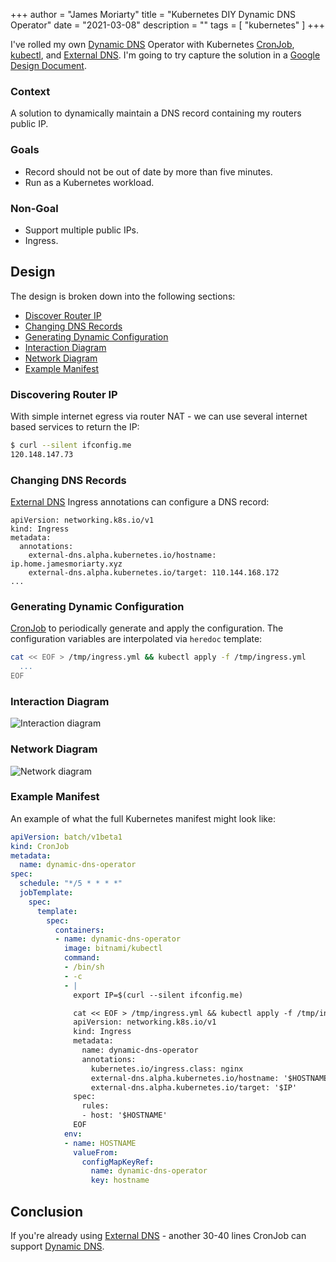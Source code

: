 +++
author = "James Moriarty"
title = "Kubernetes DIY Dynamic DNS Operator"
date = "2021-03-08"
description = ""
tags = [
  "kubernetes"
]
+++

I've rolled my own [Dynamic DNS](https://en.wikipedia.org/wiki/Dynamic_DNS) Operator with Kubernetes [CronJob](https://kubernetes.io/docs/concepts/workloads/controllers/cron-jobs/), [kubectl](https://kubernetes.io/docs/tasks/tools/), and [External DNS](https://github.com/kubernetes-sigs/external-dns). I'm going to try capture the solution in a [Google Design Document](https://www.industrialempathy.com/posts/design-docs-at-google/).

### Context

A solution to dynamically maintain a DNS record containing my routers public IP.

### Goals

- Record should not be out of date by more than five minutes.
- Run as a Kubernetes workload.

### Non-Goal

- Support multiple public IPs.
- Ingress.

## Design

The design is broken down into the following sections:

- [Discover Router IP](#discovering-router-ip)
- [Changing DNS Records](#changing-dns-records)
- [Generating Dynamic Configuration](#generating-dynamic-configuration)
- [Interaction Diagram](#interaction-diagram)
- [Network Diagram](#network-diagram)
- [Example Manifest](#example-manifest)

### Discovering Router IP

With simple internet egress via router NAT - we can use several internet based services to return the IP:

```bash
$ curl --silent ifconfig.me
120.148.147.73
```

### Changing DNS Records

[External DNS](https://github.com/kubernetes-sigs/external-dns) Ingress annotations can configure a DNS record:

```
apiVersion: networking.k8s.io/v1
kind: Ingress
metadata:
  annotations:
    external-dns.alpha.kubernetes.io/hostname: ip.home.jamesmoriarty.xyz
    external-dns.alpha.kubernetes.io/target: 110.144.168.172
...
```

### Generating Dynamic Configuration

[CronJob](https://kubernetes.io/docs/concepts/workloads/controllers/cron-jobs/) to periodically generate and apply the configuration. The configuration variables are interpolated via `heredoc` template:

```bash
cat << EOF > /tmp/ingress.yml && kubectl apply -f /tmp/ingress.yml
  ...
EOF
```

### Interaction Diagram

![Interaction diagram](/images/kubernetes-diy-dynamic-dns-operator.drawio.svg)

### Network Diagram

![Network diagram](/images/kubernetes-diy-dynamic-dns-operator2.drawio.svg)

### Example Manifest

An example of what the full Kubernetes manifest might look like:

```yaml
apiVersion: batch/v1beta1
kind: CronJob
metadata:
  name: dynamic-dns-operator
spec:
  schedule: "*/5 * * * *"
  jobTemplate:
    spec:
      template:
        spec:
          containers:
          - name: dynamic-dns-operator
            image: bitnami/kubectl
            command:
            - /bin/sh
            - -c
            - |
              export IP=$(curl --silent ifconfig.me)

              cat << EOF > /tmp/ingress.yml && kubectl apply -f /tmp/ingress.yml
              apiVersion: networking.k8s.io/v1
              kind: Ingress
              metadata:
                name: dynamic-dns-operator
                annotations:
                  kubernetes.io/ingress.class: nginx
                  external-dns.alpha.kubernetes.io/hostname: '$HOSTNAME'
                  external-dns.alpha.kubernetes.io/target: '$IP'
              spec:
                rules:
                - host: '$HOSTNAME'
              EOF
            env:
            - name: HOSTNAME
              valueFrom:
                configMapKeyRef:
                  name: dynamic-dns-operator
                  key: hostname
```

## Conclusion

If you're already using [External DNS](https://github.com/kubernetes-sigs/external-dns) - another 30-40 lines CronJob can support [Dynamic DNS](https://en.wikipedia.org/wiki/Dynamic_DNS).
